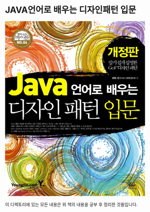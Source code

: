 # JAVA언어로 배우는 디자인패턴 입문
![switch_branch](./Images/dsptn.jpeg)

이 디렉토리에 있는 모든 내용은 위 책의 내용을 공부 후 정리한 것들입니다.